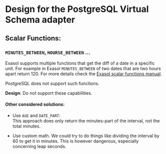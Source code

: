# Design for the PostgreSQL Virtual Schema adapter

## Scalar Functions:

### `MINUTES_BETWEEN`, `HOURSE_BETWEEN` ...

Exasol supports multiple functions that get the diff of a date in a specific unit. For example in Exasol `MINUTES_BETWEEN` of two dates that are two hours apart return 120. For more details check the [Exasol scalar functions manual](https://docs.exasol.com/sql_references/functions/all_functions.htm).

PostgreSQL does not support such functions.

**Design**: Do not support these capabilities.

#### Other considered solutions:

* Use `AGE` and `DATE_PART`:     
  This approach does only return the minutes-part of the interval, not the total minutes.

* Use custom math. We could try to do things like dividing the interval by 60 to get it in minutes. This is however dangerous, especially concerning leap seconds.

